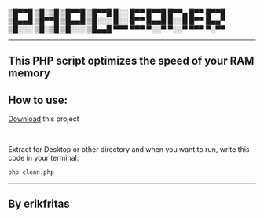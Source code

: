 <p>
▒█▀▀█ ▒█░▒█ ▒█▀▀█ ▒█▀▀█ █░░ █▀▀ █▀▀█ █▀▀▄ █▀▀ █▀▀█ <br>
▒█▄▄█ ▒█▀▀█ ▒█▄▄█ ▒█░░░ █░░ █▀▀ █▄▄█ █░░█ █▀▀ █▄▄▀ <br>
▒█░░░ ▒█░▒█ ▒█░░░ ▒█▄▄█ ▀▀▀ ▀▀▀ ▀░░▀ ▀░░▀ ▀▀▀ ▀░▀▀ <br>
</p>
  
<hr>

## This PHP script optimizes the speed of your RAM memory

<main>
  <h2>How to use:</h2>
  <p><a href="https://github.com/erikfritas/PHPCleaner/archive/refs/heads/main.zip" target="_blank">Download</a> this project</p>
  <br>
  <p>Extract for Desktop or other directory and when you want to run, write this code in your terminal:</p>
  
  ```bash
  php clean.php
  ```

</main>

<hr>

<footer>
  <h2>By erikfritas</h2>
</footer>
